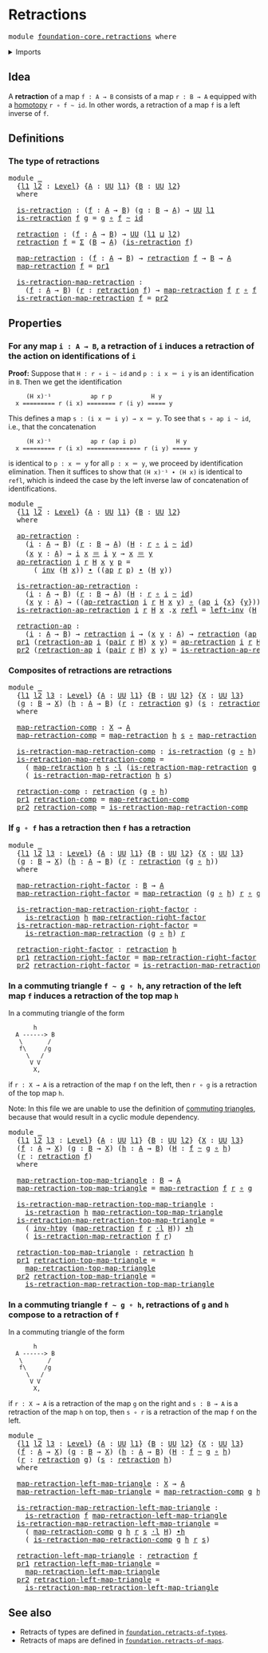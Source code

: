 # Retractions

<pre class="Agda"><a id="24" class="Keyword">module</a> <a id="31" href="foundation-core.retractions.html" class="Module">foundation-core.retractions</a> <a id="59" class="Keyword">where</a>
</pre>
<details><summary>Imports</summary>

<pre class="Agda"><a id="115" class="Keyword">open</a> <a id="120" class="Keyword">import</a> <a id="127" href="foundation.action-on-identifications-functions.html" class="Module">foundation.action-on-identifications-functions</a>
<a id="174" class="Keyword">open</a> <a id="179" class="Keyword">import</a> <a id="186" href="foundation.dependent-pair-types.html" class="Module">foundation.dependent-pair-types</a>
<a id="218" class="Keyword">open</a> <a id="223" class="Keyword">import</a> <a id="230" href="foundation.universe-levels.html" class="Module">foundation.universe-levels</a>

<a id="258" class="Keyword">open</a> <a id="263" class="Keyword">import</a> <a id="270" href="foundation-core.function-types.html" class="Module">foundation-core.function-types</a>
<a id="301" class="Keyword">open</a> <a id="306" class="Keyword">import</a> <a id="313" href="foundation-core.homotopies.html" class="Module">foundation-core.homotopies</a>
<a id="340" class="Keyword">open</a> <a id="345" class="Keyword">import</a> <a id="352" href="foundation-core.identity-types.html" class="Module">foundation-core.identity-types</a>
<a id="383" class="Keyword">open</a> <a id="388" class="Keyword">import</a> <a id="395" href="foundation-core.whiskering-homotopies.html" class="Module">foundation-core.whiskering-homotopies</a>
</pre>
</details>

## Idea

A **retraction** of a map `f : A → B` consists of a map `r : B → A` equipped
with a [homotopy](foundation-core.homotopies.md) `r ∘ f ~ id`. In other words, a
retraction of a map `f` is a left inverse of `f`.

## Definitions

### The type of retractions

<pre class="Agda"><a id="721" class="Keyword">module</a> <a id="728" href="foundation-core.retractions.html#728" class="Module">_</a>
  <a id="732" class="Symbol">{</a><a id="733" href="foundation-core.retractions.html#733" class="Bound">l1</a> <a id="736" href="foundation-core.retractions.html#736" class="Bound">l2</a> <a id="739" class="Symbol">:</a> <a id="741" href="Agda.Primitive.html#742" class="Postulate">Level</a><a id="746" class="Symbol">}</a> <a id="748" class="Symbol">{</a><a id="749" href="foundation-core.retractions.html#749" class="Bound">A</a> <a id="751" class="Symbol">:</a> <a id="753" href="Agda.Primitive.html#388" class="Primitive">UU</a> <a id="756" href="foundation-core.retractions.html#733" class="Bound">l1</a><a id="758" class="Symbol">}</a> <a id="760" class="Symbol">{</a><a id="761" href="foundation-core.retractions.html#761" class="Bound">B</a> <a id="763" class="Symbol">:</a> <a id="765" href="Agda.Primitive.html#388" class="Primitive">UU</a> <a id="768" href="foundation-core.retractions.html#736" class="Bound">l2</a><a id="770" class="Symbol">}</a>
  <a id="774" class="Keyword">where</a>

  <a id="783" href="foundation-core.retractions.html#783" class="Function">is-retraction</a> <a id="797" class="Symbol">:</a> <a id="799" class="Symbol">(</a><a id="800" href="foundation-core.retractions.html#800" class="Bound">f</a> <a id="802" class="Symbol">:</a> <a id="804" href="foundation-core.retractions.html#749" class="Bound">A</a> <a id="806" class="Symbol">→</a> <a id="808" href="foundation-core.retractions.html#761" class="Bound">B</a><a id="809" class="Symbol">)</a> <a id="811" class="Symbol">(</a><a id="812" href="foundation-core.retractions.html#812" class="Bound">g</a> <a id="814" class="Symbol">:</a> <a id="816" href="foundation-core.retractions.html#761" class="Bound">B</a> <a id="818" class="Symbol">→</a> <a id="820" href="foundation-core.retractions.html#749" class="Bound">A</a><a id="821" class="Symbol">)</a> <a id="823" class="Symbol">→</a> <a id="825" href="Agda.Primitive.html#388" class="Primitive">UU</a> <a id="828" href="foundation-core.retractions.html#733" class="Bound">l1</a>
  <a id="833" href="foundation-core.retractions.html#783" class="Function">is-retraction</a> <a id="847" href="foundation-core.retractions.html#847" class="Bound">f</a> <a id="849" href="foundation-core.retractions.html#849" class="Bound">g</a> <a id="851" class="Symbol">=</a> <a id="853" href="foundation-core.retractions.html#849" class="Bound">g</a> <a id="855" href="foundation-core.function-types.html#455" class="Function Operator">∘</a> <a id="857" href="foundation-core.retractions.html#847" class="Bound">f</a> <a id="859" href="foundation-core.homotopies.html#2717" class="Function Operator">~</a> <a id="861" href="foundation-core.function-types.html#307" class="Function">id</a>

  <a id="867" href="foundation-core.retractions.html#867" class="Function">retraction</a> <a id="878" class="Symbol">:</a> <a id="880" class="Symbol">(</a><a id="881" href="foundation-core.retractions.html#881" class="Bound">f</a> <a id="883" class="Symbol">:</a> <a id="885" href="foundation-core.retractions.html#749" class="Bound">A</a> <a id="887" class="Symbol">→</a> <a id="889" href="foundation-core.retractions.html#761" class="Bound">B</a><a id="890" class="Symbol">)</a> <a id="892" class="Symbol">→</a> <a id="894" href="Agda.Primitive.html#388" class="Primitive">UU</a> <a id="897" class="Symbol">(</a><a id="898" href="foundation-core.retractions.html#733" class="Bound">l1</a> <a id="901" href="Agda.Primitive.html#961" class="Primitive Operator">⊔</a> <a id="903" href="foundation-core.retractions.html#736" class="Bound">l2</a><a id="905" class="Symbol">)</a>
  <a id="909" href="foundation-core.retractions.html#867" class="Function">retraction</a> <a id="920" href="foundation-core.retractions.html#920" class="Bound">f</a> <a id="922" class="Symbol">=</a> <a id="924" href="foundation.dependent-pair-types.html#505" class="Record">Σ</a> <a id="926" class="Symbol">(</a><a id="927" href="foundation-core.retractions.html#761" class="Bound">B</a> <a id="929" class="Symbol">→</a> <a id="931" href="foundation-core.retractions.html#749" class="Bound">A</a><a id="932" class="Symbol">)</a> <a id="934" class="Symbol">(</a><a id="935" href="foundation-core.retractions.html#783" class="Function">is-retraction</a> <a id="949" href="foundation-core.retractions.html#920" class="Bound">f</a><a id="950" class="Symbol">)</a>

  <a id="955" href="foundation-core.retractions.html#955" class="Function">map-retraction</a> <a id="970" class="Symbol">:</a> <a id="972" class="Symbol">(</a><a id="973" href="foundation-core.retractions.html#973" class="Bound">f</a> <a id="975" class="Symbol">:</a> <a id="977" href="foundation-core.retractions.html#749" class="Bound">A</a> <a id="979" class="Symbol">→</a> <a id="981" href="foundation-core.retractions.html#761" class="Bound">B</a><a id="982" class="Symbol">)</a> <a id="984" class="Symbol">→</a> <a id="986" href="foundation-core.retractions.html#867" class="Function">retraction</a> <a id="997" href="foundation-core.retractions.html#973" class="Bound">f</a> <a id="999" class="Symbol">→</a> <a id="1001" href="foundation-core.retractions.html#761" class="Bound">B</a> <a id="1003" class="Symbol">→</a> <a id="1005" href="foundation-core.retractions.html#749" class="Bound">A</a>
  <a id="1009" href="foundation-core.retractions.html#955" class="Function">map-retraction</a> <a id="1024" href="foundation-core.retractions.html#1024" class="Bound">f</a> <a id="1026" class="Symbol">=</a> <a id="1028" href="foundation.dependent-pair-types.html#603" class="Field">pr1</a>

  <a id="1035" href="foundation-core.retractions.html#1035" class="Function">is-retraction-map-retraction</a> <a id="1064" class="Symbol">:</a>
    <a id="1070" class="Symbol">(</a><a id="1071" href="foundation-core.retractions.html#1071" class="Bound">f</a> <a id="1073" class="Symbol">:</a> <a id="1075" href="foundation-core.retractions.html#749" class="Bound">A</a> <a id="1077" class="Symbol">→</a> <a id="1079" href="foundation-core.retractions.html#761" class="Bound">B</a><a id="1080" class="Symbol">)</a> <a id="1082" class="Symbol">(</a><a id="1083" href="foundation-core.retractions.html#1083" class="Bound">r</a> <a id="1085" class="Symbol">:</a> <a id="1087" href="foundation-core.retractions.html#867" class="Function">retraction</a> <a id="1098" href="foundation-core.retractions.html#1071" class="Bound">f</a><a id="1099" class="Symbol">)</a> <a id="1101" class="Symbol">→</a> <a id="1103" href="foundation-core.retractions.html#955" class="Function">map-retraction</a> <a id="1118" href="foundation-core.retractions.html#1071" class="Bound">f</a> <a id="1120" href="foundation-core.retractions.html#1083" class="Bound">r</a> <a id="1122" href="foundation-core.function-types.html#455" class="Function Operator">∘</a> <a id="1124" href="foundation-core.retractions.html#1071" class="Bound">f</a> <a id="1126" href="foundation-core.homotopies.html#2717" class="Function Operator">~</a> <a id="1128" href="foundation-core.function-types.html#307" class="Function">id</a>
  <a id="1133" href="foundation-core.retractions.html#1035" class="Function">is-retraction-map-retraction</a> <a id="1162" href="foundation-core.retractions.html#1162" class="Bound">f</a> <a id="1164" class="Symbol">=</a> <a id="1166" href="foundation.dependent-pair-types.html#615" class="Field">pr2</a>
</pre>
## Properties

### For any map `i : A → B`, a retraction of `i` induces a retraction of the action on identifications of `i`

**Proof:** Suppose that `H : r ∘ i ~ id` and `p : i x ＝ i y` is an
identification in `B`. Then we get the identification

```text
     (H x)⁻¹           ap r p           H y
  x ========= r (i x) ======== r (i y) ===== y
```

This defines a map `s : (i x ＝ i y) → x ＝ y`. To see that `s ∘ ap i ~ id`,
i.e., that the concatenation

```text
     (H x)⁻¹           ap r (ap i p)           H y
  x ========= r (i x) =============== r (i y) ===== y
```

is identical to `p : x ＝ y` for all `p : x ＝ y`, we proceed by identification
elimination. Then it suffices to show that `(H x)⁻¹ ∙ (H x)` is identical to
`refl`, which is indeed the case by the left inverse law of concatenation of
identifications.

<pre class="Agda"><a id="2008" class="Keyword">module</a> <a id="2015" href="foundation-core.retractions.html#2015" class="Module">_</a>
  <a id="2019" class="Symbol">{</a><a id="2020" href="foundation-core.retractions.html#2020" class="Bound">l1</a> <a id="2023" href="foundation-core.retractions.html#2023" class="Bound">l2</a> <a id="2026" class="Symbol">:</a> <a id="2028" href="Agda.Primitive.html#742" class="Postulate">Level</a><a id="2033" class="Symbol">}</a> <a id="2035" class="Symbol">{</a><a id="2036" href="foundation-core.retractions.html#2036" class="Bound">A</a> <a id="2038" class="Symbol">:</a> <a id="2040" href="Agda.Primitive.html#388" class="Primitive">UU</a> <a id="2043" href="foundation-core.retractions.html#2020" class="Bound">l1</a><a id="2045" class="Symbol">}</a> <a id="2047" class="Symbol">{</a><a id="2048" href="foundation-core.retractions.html#2048" class="Bound">B</a> <a id="2050" class="Symbol">:</a> <a id="2052" href="Agda.Primitive.html#388" class="Primitive">UU</a> <a id="2055" href="foundation-core.retractions.html#2023" class="Bound">l2</a><a id="2057" class="Symbol">}</a>
  <a id="2061" class="Keyword">where</a>

  <a id="2070" href="foundation-core.retractions.html#2070" class="Function">ap-retraction</a> <a id="2084" class="Symbol">:</a>
    <a id="2090" class="Symbol">(</a><a id="2091" href="foundation-core.retractions.html#2091" class="Bound">i</a> <a id="2093" class="Symbol">:</a> <a id="2095" href="foundation-core.retractions.html#2036" class="Bound">A</a> <a id="2097" class="Symbol">→</a> <a id="2099" href="foundation-core.retractions.html#2048" class="Bound">B</a><a id="2100" class="Symbol">)</a> <a id="2102" class="Symbol">(</a><a id="2103" href="foundation-core.retractions.html#2103" class="Bound">r</a> <a id="2105" class="Symbol">:</a> <a id="2107" href="foundation-core.retractions.html#2048" class="Bound">B</a> <a id="2109" class="Symbol">→</a> <a id="2111" href="foundation-core.retractions.html#2036" class="Bound">A</a><a id="2112" class="Symbol">)</a> <a id="2114" class="Symbol">(</a><a id="2115" href="foundation-core.retractions.html#2115" class="Bound">H</a> <a id="2117" class="Symbol">:</a> <a id="2119" href="foundation-core.retractions.html#2103" class="Bound">r</a> <a id="2121" href="foundation-core.function-types.html#455" class="Function Operator">∘</a> <a id="2123" href="foundation-core.retractions.html#2091" class="Bound">i</a> <a id="2125" href="foundation-core.homotopies.html#2717" class="Function Operator">~</a> <a id="2127" href="foundation-core.function-types.html#307" class="Function">id</a><a id="2129" class="Symbol">)</a>
    <a id="2135" class="Symbol">(</a><a id="2136" href="foundation-core.retractions.html#2136" class="Bound">x</a> <a id="2138" href="foundation-core.retractions.html#2138" class="Bound">y</a> <a id="2140" class="Symbol">:</a> <a id="2142" href="foundation-core.retractions.html#2036" class="Bound">A</a><a id="2143" class="Symbol">)</a> <a id="2145" class="Symbol">→</a> <a id="2147" href="foundation-core.retractions.html#2091" class="Bound">i</a> <a id="2149" href="foundation-core.retractions.html#2136" class="Bound">x</a> <a id="2151" href="foundation-core.identity-types.html#1953" class="Function Operator">＝</a> <a id="2153" href="foundation-core.retractions.html#2091" class="Bound">i</a> <a id="2155" href="foundation-core.retractions.html#2138" class="Bound">y</a> <a id="2157" class="Symbol">→</a> <a id="2159" href="foundation-core.retractions.html#2136" class="Bound">x</a> <a id="2161" href="foundation-core.identity-types.html#1953" class="Function Operator">＝</a> <a id="2163" href="foundation-core.retractions.html#2138" class="Bound">y</a>
  <a id="2167" href="foundation-core.retractions.html#2070" class="Function">ap-retraction</a> <a id="2181" href="foundation-core.retractions.html#2181" class="Bound">i</a> <a id="2183" href="foundation-core.retractions.html#2183" class="Bound">r</a> <a id="2185" href="foundation-core.retractions.html#2185" class="Bound">H</a> <a id="2187" href="foundation-core.retractions.html#2187" class="Bound">x</a> <a id="2189" href="foundation-core.retractions.html#2189" class="Bound">y</a> <a id="2191" href="foundation-core.retractions.html#2191" class="Bound">p</a> <a id="2193" class="Symbol">=</a>
      <a id="2201" class="Symbol">(</a> <a id="2203" href="foundation-core.identity-types.html#3206" class="Function">inv</a> <a id="2207" class="Symbol">(</a><a id="2208" href="foundation-core.retractions.html#2185" class="Bound">H</a> <a id="2210" href="foundation-core.retractions.html#2187" class="Bound">x</a><a id="2211" class="Symbol">))</a> <a id="2214" href="foundation-core.identity-types.html#2902" class="Function Operator">∙</a> <a id="2216" class="Symbol">((</a><a id="2218" href="foundation.action-on-identifications-functions.html#730" class="Function">ap</a> <a id="2221" href="foundation-core.retractions.html#2183" class="Bound">r</a> <a id="2223" href="foundation-core.retractions.html#2191" class="Bound">p</a><a id="2224" class="Symbol">)</a> <a id="2226" href="foundation-core.identity-types.html#2902" class="Function Operator">∙</a> <a id="2228" class="Symbol">(</a><a id="2229" href="foundation-core.retractions.html#2185" class="Bound">H</a> <a id="2231" href="foundation-core.retractions.html#2189" class="Bound">y</a><a id="2232" class="Symbol">))</a>

  <a id="2238" href="foundation-core.retractions.html#2238" class="Function">is-retraction-ap-retraction</a> <a id="2266" class="Symbol">:</a>
    <a id="2272" class="Symbol">(</a><a id="2273" href="foundation-core.retractions.html#2273" class="Bound">i</a> <a id="2275" class="Symbol">:</a> <a id="2277" href="foundation-core.retractions.html#2036" class="Bound">A</a> <a id="2279" class="Symbol">→</a> <a id="2281" href="foundation-core.retractions.html#2048" class="Bound">B</a><a id="2282" class="Symbol">)</a> <a id="2284" class="Symbol">(</a><a id="2285" href="foundation-core.retractions.html#2285" class="Bound">r</a> <a id="2287" class="Symbol">:</a> <a id="2289" href="foundation-core.retractions.html#2048" class="Bound">B</a> <a id="2291" class="Symbol">→</a> <a id="2293" href="foundation-core.retractions.html#2036" class="Bound">A</a><a id="2294" class="Symbol">)</a> <a id="2296" class="Symbol">(</a><a id="2297" href="foundation-core.retractions.html#2297" class="Bound">H</a> <a id="2299" class="Symbol">:</a> <a id="2301" href="foundation-core.retractions.html#2285" class="Bound">r</a> <a id="2303" href="foundation-core.function-types.html#455" class="Function Operator">∘</a> <a id="2305" href="foundation-core.retractions.html#2273" class="Bound">i</a> <a id="2307" href="foundation-core.homotopies.html#2717" class="Function Operator">~</a> <a id="2309" href="foundation-core.function-types.html#307" class="Function">id</a><a id="2311" class="Symbol">)</a>
    <a id="2317" class="Symbol">(</a><a id="2318" href="foundation-core.retractions.html#2318" class="Bound">x</a> <a id="2320" href="foundation-core.retractions.html#2320" class="Bound">y</a> <a id="2322" class="Symbol">:</a> <a id="2324" href="foundation-core.retractions.html#2036" class="Bound">A</a><a id="2325" class="Symbol">)</a> <a id="2327" class="Symbol">→</a> <a id="2329" class="Symbol">((</a><a id="2331" href="foundation-core.retractions.html#2070" class="Function">ap-retraction</a> <a id="2345" href="foundation-core.retractions.html#2273" class="Bound">i</a> <a id="2347" href="foundation-core.retractions.html#2285" class="Bound">r</a> <a id="2349" href="foundation-core.retractions.html#2297" class="Bound">H</a> <a id="2351" href="foundation-core.retractions.html#2318" class="Bound">x</a> <a id="2353" href="foundation-core.retractions.html#2320" class="Bound">y</a><a id="2354" class="Symbol">)</a> <a id="2356" href="foundation-core.function-types.html#455" class="Function Operator">∘</a> <a id="2358" class="Symbol">(</a><a id="2359" href="foundation.action-on-identifications-functions.html#730" class="Function">ap</a> <a id="2362" href="foundation-core.retractions.html#2273" class="Bound">i</a> <a id="2364" class="Symbol">{</a><a id="2365" href="foundation-core.retractions.html#2318" class="Bound">x</a><a id="2366" class="Symbol">}</a> <a id="2368" class="Symbol">{</a><a id="2369" href="foundation-core.retractions.html#2320" class="Bound">y</a><a id="2370" class="Symbol">}))</a> <a id="2374" href="foundation-core.homotopies.html#2717" class="Function Operator">~</a> <a id="2376" href="foundation-core.function-types.html#307" class="Function">id</a>
  <a id="2381" href="foundation-core.retractions.html#2238" class="Function">is-retraction-ap-retraction</a> <a id="2409" href="foundation-core.retractions.html#2409" class="Bound">i</a> <a id="2411" href="foundation-core.retractions.html#2411" class="Bound">r</a> <a id="2413" href="foundation-core.retractions.html#2413" class="Bound">H</a> <a id="2415" href="foundation-core.retractions.html#2415" class="Bound">x</a> <a id="2417" class="DottedPattern Symbol">.</a><a id="2418" href="foundation-core.retractions.html#2415" class="DottedPattern Bound">x</a> <a id="2420" href="foundation-core.identity-types.html#1922" class="InductiveConstructor">refl</a> <a id="2425" class="Symbol">=</a> <a id="2427" href="foundation-core.identity-types.html#3629" class="Function">left-inv</a> <a id="2436" class="Symbol">(</a><a id="2437" href="foundation-core.retractions.html#2413" class="Bound">H</a> <a id="2439" href="foundation-core.retractions.html#2415" class="Bound">x</a><a id="2440" class="Symbol">)</a>

  <a id="2445" href="foundation-core.retractions.html#2445" class="Function">retraction-ap</a> <a id="2459" class="Symbol">:</a>
    <a id="2465" class="Symbol">(</a><a id="2466" href="foundation-core.retractions.html#2466" class="Bound">i</a> <a id="2468" class="Symbol">:</a> <a id="2470" href="foundation-core.retractions.html#2036" class="Bound">A</a> <a id="2472" class="Symbol">→</a> <a id="2474" href="foundation-core.retractions.html#2048" class="Bound">B</a><a id="2475" class="Symbol">)</a> <a id="2477" class="Symbol">→</a> <a id="2479" href="foundation-core.retractions.html#867" class="Function">retraction</a> <a id="2490" href="foundation-core.retractions.html#2466" class="Bound">i</a> <a id="2492" class="Symbol">→</a> <a id="2494" class="Symbol">(</a><a id="2495" href="foundation-core.retractions.html#2495" class="Bound">x</a> <a id="2497" href="foundation-core.retractions.html#2497" class="Bound">y</a> <a id="2499" class="Symbol">:</a> <a id="2501" href="foundation-core.retractions.html#2036" class="Bound">A</a><a id="2502" class="Symbol">)</a> <a id="2504" class="Symbol">→</a> <a id="2506" href="foundation-core.retractions.html#867" class="Function">retraction</a> <a id="2517" class="Symbol">(</a><a id="2518" href="foundation.action-on-identifications-functions.html#730" class="Function">ap</a> <a id="2521" href="foundation-core.retractions.html#2466" class="Bound">i</a> <a id="2523" class="Symbol">{</a><a id="2524" href="foundation-core.retractions.html#2495" class="Bound">x</a><a id="2525" class="Symbol">}</a> <a id="2527" class="Symbol">{</a><a id="2528" href="foundation-core.retractions.html#2497" class="Bound">y</a><a id="2529" class="Symbol">})</a>
  <a id="2534" href="foundation.dependent-pair-types.html#603" class="Field">pr1</a> <a id="2538" class="Symbol">(</a><a id="2539" href="foundation-core.retractions.html#2445" class="Function">retraction-ap</a> <a id="2553" href="foundation-core.retractions.html#2553" class="Bound">i</a> <a id="2555" class="Symbol">(</a><a id="2556" href="foundation.dependent-pair-types.html#586" class="InductiveConstructor">pair</a> <a id="2561" href="foundation-core.retractions.html#2561" class="Bound">r</a> <a id="2563" href="foundation-core.retractions.html#2563" class="Bound">H</a><a id="2564" class="Symbol">)</a> <a id="2566" href="foundation-core.retractions.html#2566" class="Bound">x</a> <a id="2568" href="foundation-core.retractions.html#2568" class="Bound">y</a><a id="2569" class="Symbol">)</a> <a id="2571" class="Symbol">=</a> <a id="2573" href="foundation-core.retractions.html#2070" class="Function">ap-retraction</a> <a id="2587" href="foundation-core.retractions.html#2553" class="Bound">i</a> <a id="2589" href="foundation-core.retractions.html#2561" class="Bound">r</a> <a id="2591" href="foundation-core.retractions.html#2563" class="Bound">H</a> <a id="2593" href="foundation-core.retractions.html#2566" class="Bound">x</a> <a id="2595" href="foundation-core.retractions.html#2568" class="Bound">y</a>
  <a id="2599" href="foundation.dependent-pair-types.html#615" class="Field">pr2</a> <a id="2603" class="Symbol">(</a><a id="2604" href="foundation-core.retractions.html#2445" class="Function">retraction-ap</a> <a id="2618" href="foundation-core.retractions.html#2618" class="Bound">i</a> <a id="2620" class="Symbol">(</a><a id="2621" href="foundation.dependent-pair-types.html#586" class="InductiveConstructor">pair</a> <a id="2626" href="foundation-core.retractions.html#2626" class="Bound">r</a> <a id="2628" href="foundation-core.retractions.html#2628" class="Bound">H</a><a id="2629" class="Symbol">)</a> <a id="2631" href="foundation-core.retractions.html#2631" class="Bound">x</a> <a id="2633" href="foundation-core.retractions.html#2633" class="Bound">y</a><a id="2634" class="Symbol">)</a> <a id="2636" class="Symbol">=</a> <a id="2638" href="foundation-core.retractions.html#2238" class="Function">is-retraction-ap-retraction</a> <a id="2666" href="foundation-core.retractions.html#2618" class="Bound">i</a> <a id="2668" href="foundation-core.retractions.html#2626" class="Bound">r</a> <a id="2670" href="foundation-core.retractions.html#2628" class="Bound">H</a> <a id="2672" href="foundation-core.retractions.html#2631" class="Bound">x</a> <a id="2674" href="foundation-core.retractions.html#2633" class="Bound">y</a>
</pre>
### Composites of retractions are retractions

<pre class="Agda"><a id="2736" class="Keyword">module</a> <a id="2743" href="foundation-core.retractions.html#2743" class="Module">_</a>
  <a id="2747" class="Symbol">{</a><a id="2748" href="foundation-core.retractions.html#2748" class="Bound">l1</a> <a id="2751" href="foundation-core.retractions.html#2751" class="Bound">l2</a> <a id="2754" href="foundation-core.retractions.html#2754" class="Bound">l3</a> <a id="2757" class="Symbol">:</a> <a id="2759" href="Agda.Primitive.html#742" class="Postulate">Level</a><a id="2764" class="Symbol">}</a> <a id="2766" class="Symbol">{</a><a id="2767" href="foundation-core.retractions.html#2767" class="Bound">A</a> <a id="2769" class="Symbol">:</a> <a id="2771" href="Agda.Primitive.html#388" class="Primitive">UU</a> <a id="2774" href="foundation-core.retractions.html#2748" class="Bound">l1</a><a id="2776" class="Symbol">}</a> <a id="2778" class="Symbol">{</a><a id="2779" href="foundation-core.retractions.html#2779" class="Bound">B</a> <a id="2781" class="Symbol">:</a> <a id="2783" href="Agda.Primitive.html#388" class="Primitive">UU</a> <a id="2786" href="foundation-core.retractions.html#2751" class="Bound">l2</a><a id="2788" class="Symbol">}</a> <a id="2790" class="Symbol">{</a><a id="2791" href="foundation-core.retractions.html#2791" class="Bound">X</a> <a id="2793" class="Symbol">:</a> <a id="2795" href="Agda.Primitive.html#388" class="Primitive">UU</a> <a id="2798" href="foundation-core.retractions.html#2754" class="Bound">l3</a><a id="2800" class="Symbol">}</a>
  <a id="2804" class="Symbol">(</a><a id="2805" href="foundation-core.retractions.html#2805" class="Bound">g</a> <a id="2807" class="Symbol">:</a> <a id="2809" href="foundation-core.retractions.html#2779" class="Bound">B</a> <a id="2811" class="Symbol">→</a> <a id="2813" href="foundation-core.retractions.html#2791" class="Bound">X</a><a id="2814" class="Symbol">)</a> <a id="2816" class="Symbol">(</a><a id="2817" href="foundation-core.retractions.html#2817" class="Bound">h</a> <a id="2819" class="Symbol">:</a> <a id="2821" href="foundation-core.retractions.html#2767" class="Bound">A</a> <a id="2823" class="Symbol">→</a> <a id="2825" href="foundation-core.retractions.html#2779" class="Bound">B</a><a id="2826" class="Symbol">)</a> <a id="2828" class="Symbol">(</a><a id="2829" href="foundation-core.retractions.html#2829" class="Bound">r</a> <a id="2831" class="Symbol">:</a> <a id="2833" href="foundation-core.retractions.html#867" class="Function">retraction</a> <a id="2844" href="foundation-core.retractions.html#2805" class="Bound">g</a><a id="2845" class="Symbol">)</a> <a id="2847" class="Symbol">(</a><a id="2848" href="foundation-core.retractions.html#2848" class="Bound">s</a> <a id="2850" class="Symbol">:</a> <a id="2852" href="foundation-core.retractions.html#867" class="Function">retraction</a> <a id="2863" href="foundation-core.retractions.html#2817" class="Bound">h</a><a id="2864" class="Symbol">)</a>
  <a id="2868" class="Keyword">where</a>

  <a id="2877" href="foundation-core.retractions.html#2877" class="Function">map-retraction-comp</a> <a id="2897" class="Symbol">:</a> <a id="2899" href="foundation-core.retractions.html#2791" class="Bound">X</a> <a id="2901" class="Symbol">→</a> <a id="2903" href="foundation-core.retractions.html#2767" class="Bound">A</a>
  <a id="2907" href="foundation-core.retractions.html#2877" class="Function">map-retraction-comp</a> <a id="2927" class="Symbol">=</a> <a id="2929" href="foundation-core.retractions.html#955" class="Function">map-retraction</a> <a id="2944" href="foundation-core.retractions.html#2817" class="Bound">h</a> <a id="2946" href="foundation-core.retractions.html#2848" class="Bound">s</a> <a id="2948" href="foundation-core.function-types.html#455" class="Function Operator">∘</a> <a id="2950" href="foundation-core.retractions.html#955" class="Function">map-retraction</a> <a id="2965" href="foundation-core.retractions.html#2805" class="Bound">g</a> <a id="2967" href="foundation-core.retractions.html#2829" class="Bound">r</a>

  <a id="2972" href="foundation-core.retractions.html#2972" class="Function">is-retraction-map-retraction-comp</a> <a id="3006" class="Symbol">:</a> <a id="3008" href="foundation-core.retractions.html#783" class="Function">is-retraction</a> <a id="3022" class="Symbol">(</a><a id="3023" href="foundation-core.retractions.html#2805" class="Bound">g</a> <a id="3025" href="foundation-core.function-types.html#455" class="Function Operator">∘</a> <a id="3027" href="foundation-core.retractions.html#2817" class="Bound">h</a><a id="3028" class="Symbol">)</a> <a id="3030" href="foundation-core.retractions.html#2877" class="Function">map-retraction-comp</a>
  <a id="3052" href="foundation-core.retractions.html#2972" class="Function">is-retraction-map-retraction-comp</a> <a id="3086" class="Symbol">=</a>
    <a id="3092" class="Symbol">(</a> <a id="3094" href="foundation-core.retractions.html#955" class="Function">map-retraction</a> <a id="3109" href="foundation-core.retractions.html#2817" class="Bound">h</a> <a id="3111" href="foundation-core.retractions.html#2848" class="Bound">s</a> <a id="3113" href="foundation-core.whiskering-homotopies.html#1637" class="Function Operator">·l</a> <a id="3116" class="Symbol">(</a><a id="3117" href="foundation-core.retractions.html#1035" class="Function">is-retraction-map-retraction</a> <a id="3146" href="foundation-core.retractions.html#2805" class="Bound">g</a> <a id="3148" href="foundation-core.retractions.html#2829" class="Bound">r</a> <a id="3150" href="foundation-core.whiskering-homotopies.html#1992" class="Function Operator">·r</a> <a id="3153" href="foundation-core.retractions.html#2817" class="Bound">h</a><a id="3154" class="Symbol">))</a> <a id="3157" href="foundation-core.homotopies.html#3281" class="Function Operator">∙h</a>
    <a id="3164" class="Symbol">(</a> <a id="3166" href="foundation-core.retractions.html#1035" class="Function">is-retraction-map-retraction</a> <a id="3195" href="foundation-core.retractions.html#2817" class="Bound">h</a> <a id="3197" href="foundation-core.retractions.html#2848" class="Bound">s</a><a id="3198" class="Symbol">)</a>

  <a id="3203" href="foundation-core.retractions.html#3203" class="Function">retraction-comp</a> <a id="3219" class="Symbol">:</a> <a id="3221" href="foundation-core.retractions.html#867" class="Function">retraction</a> <a id="3232" class="Symbol">(</a><a id="3233" href="foundation-core.retractions.html#2805" class="Bound">g</a> <a id="3235" href="foundation-core.function-types.html#455" class="Function Operator">∘</a> <a id="3237" href="foundation-core.retractions.html#2817" class="Bound">h</a><a id="3238" class="Symbol">)</a>
  <a id="3242" href="foundation.dependent-pair-types.html#603" class="Field">pr1</a> <a id="3246" href="foundation-core.retractions.html#3203" class="Function">retraction-comp</a> <a id="3262" class="Symbol">=</a> <a id="3264" href="foundation-core.retractions.html#2877" class="Function">map-retraction-comp</a>
  <a id="3286" href="foundation.dependent-pair-types.html#615" class="Field">pr2</a> <a id="3290" href="foundation-core.retractions.html#3203" class="Function">retraction-comp</a> <a id="3306" class="Symbol">=</a> <a id="3308" href="foundation-core.retractions.html#2972" class="Function">is-retraction-map-retraction-comp</a>
</pre>
### If `g ∘ f` has a retraction then `f` has a retraction

<pre class="Agda"><a id="3414" class="Keyword">module</a> <a id="3421" href="foundation-core.retractions.html#3421" class="Module">_</a>
  <a id="3425" class="Symbol">{</a><a id="3426" href="foundation-core.retractions.html#3426" class="Bound">l1</a> <a id="3429" href="foundation-core.retractions.html#3429" class="Bound">l2</a> <a id="3432" href="foundation-core.retractions.html#3432" class="Bound">l3</a> <a id="3435" class="Symbol">:</a> <a id="3437" href="Agda.Primitive.html#742" class="Postulate">Level</a><a id="3442" class="Symbol">}</a> <a id="3444" class="Symbol">{</a><a id="3445" href="foundation-core.retractions.html#3445" class="Bound">A</a> <a id="3447" class="Symbol">:</a> <a id="3449" href="Agda.Primitive.html#388" class="Primitive">UU</a> <a id="3452" href="foundation-core.retractions.html#3426" class="Bound">l1</a><a id="3454" class="Symbol">}</a> <a id="3456" class="Symbol">{</a><a id="3457" href="foundation-core.retractions.html#3457" class="Bound">B</a> <a id="3459" class="Symbol">:</a> <a id="3461" href="Agda.Primitive.html#388" class="Primitive">UU</a> <a id="3464" href="foundation-core.retractions.html#3429" class="Bound">l2</a><a id="3466" class="Symbol">}</a> <a id="3468" class="Symbol">{</a><a id="3469" href="foundation-core.retractions.html#3469" class="Bound">X</a> <a id="3471" class="Symbol">:</a> <a id="3473" href="Agda.Primitive.html#388" class="Primitive">UU</a> <a id="3476" href="foundation-core.retractions.html#3432" class="Bound">l3</a><a id="3478" class="Symbol">}</a>
  <a id="3482" class="Symbol">(</a><a id="3483" href="foundation-core.retractions.html#3483" class="Bound">g</a> <a id="3485" class="Symbol">:</a> <a id="3487" href="foundation-core.retractions.html#3457" class="Bound">B</a> <a id="3489" class="Symbol">→</a> <a id="3491" href="foundation-core.retractions.html#3469" class="Bound">X</a><a id="3492" class="Symbol">)</a> <a id="3494" class="Symbol">(</a><a id="3495" href="foundation-core.retractions.html#3495" class="Bound">h</a> <a id="3497" class="Symbol">:</a> <a id="3499" href="foundation-core.retractions.html#3445" class="Bound">A</a> <a id="3501" class="Symbol">→</a> <a id="3503" href="foundation-core.retractions.html#3457" class="Bound">B</a><a id="3504" class="Symbol">)</a> <a id="3506" class="Symbol">(</a><a id="3507" href="foundation-core.retractions.html#3507" class="Bound">r</a> <a id="3509" class="Symbol">:</a> <a id="3511" href="foundation-core.retractions.html#867" class="Function">retraction</a> <a id="3522" class="Symbol">(</a><a id="3523" href="foundation-core.retractions.html#3483" class="Bound">g</a> <a id="3525" href="foundation-core.function-types.html#455" class="Function Operator">∘</a> <a id="3527" href="foundation-core.retractions.html#3495" class="Bound">h</a><a id="3528" class="Symbol">))</a>
  <a id="3533" class="Keyword">where</a>

  <a id="3542" href="foundation-core.retractions.html#3542" class="Function">map-retraction-right-factor</a> <a id="3570" class="Symbol">:</a> <a id="3572" href="foundation-core.retractions.html#3457" class="Bound">B</a> <a id="3574" class="Symbol">→</a> <a id="3576" href="foundation-core.retractions.html#3445" class="Bound">A</a>
  <a id="3580" href="foundation-core.retractions.html#3542" class="Function">map-retraction-right-factor</a> <a id="3608" class="Symbol">=</a> <a id="3610" href="foundation-core.retractions.html#955" class="Function">map-retraction</a> <a id="3625" class="Symbol">(</a><a id="3626" href="foundation-core.retractions.html#3483" class="Bound">g</a> <a id="3628" href="foundation-core.function-types.html#455" class="Function Operator">∘</a> <a id="3630" href="foundation-core.retractions.html#3495" class="Bound">h</a><a id="3631" class="Symbol">)</a> <a id="3633" href="foundation-core.retractions.html#3507" class="Bound">r</a> <a id="3635" href="foundation-core.function-types.html#455" class="Function Operator">∘</a> <a id="3637" href="foundation-core.retractions.html#3483" class="Bound">g</a>

  <a id="3642" href="foundation-core.retractions.html#3642" class="Function">is-retraction-map-retraction-right-factor</a> <a id="3684" class="Symbol">:</a>
    <a id="3690" href="foundation-core.retractions.html#783" class="Function">is-retraction</a> <a id="3704" href="foundation-core.retractions.html#3495" class="Bound">h</a> <a id="3706" href="foundation-core.retractions.html#3542" class="Function">map-retraction-right-factor</a>
  <a id="3736" href="foundation-core.retractions.html#3642" class="Function">is-retraction-map-retraction-right-factor</a> <a id="3778" class="Symbol">=</a>
    <a id="3784" href="foundation-core.retractions.html#1035" class="Function">is-retraction-map-retraction</a> <a id="3813" class="Symbol">(</a><a id="3814" href="foundation-core.retractions.html#3483" class="Bound">g</a> <a id="3816" href="foundation-core.function-types.html#455" class="Function Operator">∘</a> <a id="3818" href="foundation-core.retractions.html#3495" class="Bound">h</a><a id="3819" class="Symbol">)</a> <a id="3821" href="foundation-core.retractions.html#3507" class="Bound">r</a>

  <a id="3826" href="foundation-core.retractions.html#3826" class="Function">retraction-right-factor</a> <a id="3850" class="Symbol">:</a> <a id="3852" href="foundation-core.retractions.html#867" class="Function">retraction</a> <a id="3863" href="foundation-core.retractions.html#3495" class="Bound">h</a>
  <a id="3867" href="foundation.dependent-pair-types.html#603" class="Field">pr1</a> <a id="3871" href="foundation-core.retractions.html#3826" class="Function">retraction-right-factor</a> <a id="3895" class="Symbol">=</a> <a id="3897" href="foundation-core.retractions.html#3542" class="Function">map-retraction-right-factor</a>
  <a id="3927" href="foundation.dependent-pair-types.html#615" class="Field">pr2</a> <a id="3931" href="foundation-core.retractions.html#3826" class="Function">retraction-right-factor</a> <a id="3955" class="Symbol">=</a> <a id="3957" href="foundation-core.retractions.html#3642" class="Function">is-retraction-map-retraction-right-factor</a>
</pre>
### In a commuting triangle `f ~ g ∘ h`, any retraction of the left map `f` induces a retraction of the top map `h`

In a commuting triangle of the form

```text
       h
  A ------> B
   \       /
   f\     /g
     \   /
      V V
       X,
```

if `r : X → A` is a retraction of the map `f` on the left, then `r ∘ g` is a
retraction of the top map `h`.

Note: In this file we are unable to use the definition of
[commuting triangles](foundation-core.commuting-triangles-of-maps.md), because
that would result in a cyclic module dependency.

<pre class="Agda"><a id="4555" class="Keyword">module</a> <a id="4562" href="foundation-core.retractions.html#4562" class="Module">_</a>
  <a id="4566" class="Symbol">{</a><a id="4567" href="foundation-core.retractions.html#4567" class="Bound">l1</a> <a id="4570" href="foundation-core.retractions.html#4570" class="Bound">l2</a> <a id="4573" href="foundation-core.retractions.html#4573" class="Bound">l3</a> <a id="4576" class="Symbol">:</a> <a id="4578" href="Agda.Primitive.html#742" class="Postulate">Level</a><a id="4583" class="Symbol">}</a> <a id="4585" class="Symbol">{</a><a id="4586" href="foundation-core.retractions.html#4586" class="Bound">A</a> <a id="4588" class="Symbol">:</a> <a id="4590" href="Agda.Primitive.html#388" class="Primitive">UU</a> <a id="4593" href="foundation-core.retractions.html#4567" class="Bound">l1</a><a id="4595" class="Symbol">}</a> <a id="4597" class="Symbol">{</a><a id="4598" href="foundation-core.retractions.html#4598" class="Bound">B</a> <a id="4600" class="Symbol">:</a> <a id="4602" href="Agda.Primitive.html#388" class="Primitive">UU</a> <a id="4605" href="foundation-core.retractions.html#4570" class="Bound">l2</a><a id="4607" class="Symbol">}</a> <a id="4609" class="Symbol">{</a><a id="4610" href="foundation-core.retractions.html#4610" class="Bound">X</a> <a id="4612" class="Symbol">:</a> <a id="4614" href="Agda.Primitive.html#388" class="Primitive">UU</a> <a id="4617" href="foundation-core.retractions.html#4573" class="Bound">l3</a><a id="4619" class="Symbol">}</a>
  <a id="4623" class="Symbol">(</a><a id="4624" href="foundation-core.retractions.html#4624" class="Bound">f</a> <a id="4626" class="Symbol">:</a> <a id="4628" href="foundation-core.retractions.html#4586" class="Bound">A</a> <a id="4630" class="Symbol">→</a> <a id="4632" href="foundation-core.retractions.html#4610" class="Bound">X</a><a id="4633" class="Symbol">)</a> <a id="4635" class="Symbol">(</a><a id="4636" href="foundation-core.retractions.html#4636" class="Bound">g</a> <a id="4638" class="Symbol">:</a> <a id="4640" href="foundation-core.retractions.html#4598" class="Bound">B</a> <a id="4642" class="Symbol">→</a> <a id="4644" href="foundation-core.retractions.html#4610" class="Bound">X</a><a id="4645" class="Symbol">)</a> <a id="4647" class="Symbol">(</a><a id="4648" href="foundation-core.retractions.html#4648" class="Bound">h</a> <a id="4650" class="Symbol">:</a> <a id="4652" href="foundation-core.retractions.html#4586" class="Bound">A</a> <a id="4654" class="Symbol">→</a> <a id="4656" href="foundation-core.retractions.html#4598" class="Bound">B</a><a id="4657" class="Symbol">)</a> <a id="4659" class="Symbol">(</a><a id="4660" href="foundation-core.retractions.html#4660" class="Bound">H</a> <a id="4662" class="Symbol">:</a> <a id="4664" href="foundation-core.retractions.html#4624" class="Bound">f</a> <a id="4666" href="foundation-core.homotopies.html#2717" class="Function Operator">~</a> <a id="4668" href="foundation-core.retractions.html#4636" class="Bound">g</a> <a id="4670" href="foundation-core.function-types.html#455" class="Function Operator">∘</a> <a id="4672" href="foundation-core.retractions.html#4648" class="Bound">h</a><a id="4673" class="Symbol">)</a>
  <a id="4677" class="Symbol">(</a><a id="4678" href="foundation-core.retractions.html#4678" class="Bound">r</a> <a id="4680" class="Symbol">:</a> <a id="4682" href="foundation-core.retractions.html#867" class="Function">retraction</a> <a id="4693" href="foundation-core.retractions.html#4624" class="Bound">f</a><a id="4694" class="Symbol">)</a>
  <a id="4698" class="Keyword">where</a>

  <a id="4707" href="foundation-core.retractions.html#4707" class="Function">map-retraction-top-map-triangle</a> <a id="4739" class="Symbol">:</a> <a id="4741" href="foundation-core.retractions.html#4598" class="Bound">B</a> <a id="4743" class="Symbol">→</a> <a id="4745" href="foundation-core.retractions.html#4586" class="Bound">A</a>
  <a id="4749" href="foundation-core.retractions.html#4707" class="Function">map-retraction-top-map-triangle</a> <a id="4781" class="Symbol">=</a> <a id="4783" href="foundation-core.retractions.html#955" class="Function">map-retraction</a> <a id="4798" href="foundation-core.retractions.html#4624" class="Bound">f</a> <a id="4800" href="foundation-core.retractions.html#4678" class="Bound">r</a> <a id="4802" href="foundation-core.function-types.html#455" class="Function Operator">∘</a> <a id="4804" href="foundation-core.retractions.html#4636" class="Bound">g</a>

  <a id="4809" href="foundation-core.retractions.html#4809" class="Function">is-retraction-map-retraction-top-map-triangle</a> <a id="4855" class="Symbol">:</a>
    <a id="4861" href="foundation-core.retractions.html#783" class="Function">is-retraction</a> <a id="4875" href="foundation-core.retractions.html#4648" class="Bound">h</a> <a id="4877" href="foundation-core.retractions.html#4707" class="Function">map-retraction-top-map-triangle</a>
  <a id="4911" href="foundation-core.retractions.html#4809" class="Function">is-retraction-map-retraction-top-map-triangle</a> <a id="4957" class="Symbol">=</a>
    <a id="4963" class="Symbol">(</a> <a id="4965" href="foundation-core.homotopies.html#3079" class="Function">inv-htpy</a> <a id="4974" class="Symbol">(</a><a id="4975" href="foundation-core.retractions.html#955" class="Function">map-retraction</a> <a id="4990" href="foundation-core.retractions.html#4624" class="Bound">f</a> <a id="4992" href="foundation-core.retractions.html#4678" class="Bound">r</a> <a id="4994" href="foundation-core.whiskering-homotopies.html#1637" class="Function Operator">·l</a> <a id="4997" href="foundation-core.retractions.html#4660" class="Bound">H</a><a id="4998" class="Symbol">))</a> <a id="5001" href="foundation-core.homotopies.html#3281" class="Function Operator">∙h</a>
    <a id="5008" class="Symbol">(</a> <a id="5010" href="foundation-core.retractions.html#1035" class="Function">is-retraction-map-retraction</a> <a id="5039" href="foundation-core.retractions.html#4624" class="Bound">f</a> <a id="5041" href="foundation-core.retractions.html#4678" class="Bound">r</a><a id="5042" class="Symbol">)</a>

  <a id="5047" href="foundation-core.retractions.html#5047" class="Function">retraction-top-map-triangle</a> <a id="5075" class="Symbol">:</a> <a id="5077" href="foundation-core.retractions.html#867" class="Function">retraction</a> <a id="5088" href="foundation-core.retractions.html#4648" class="Bound">h</a>
  <a id="5092" href="foundation.dependent-pair-types.html#603" class="Field">pr1</a> <a id="5096" href="foundation-core.retractions.html#5047" class="Function">retraction-top-map-triangle</a> <a id="5124" class="Symbol">=</a>
    <a id="5130" href="foundation-core.retractions.html#4707" class="Function">map-retraction-top-map-triangle</a>
  <a id="5164" href="foundation.dependent-pair-types.html#615" class="Field">pr2</a> <a id="5168" href="foundation-core.retractions.html#5047" class="Function">retraction-top-map-triangle</a> <a id="5196" class="Symbol">=</a>
    <a id="5202" href="foundation-core.retractions.html#4809" class="Function">is-retraction-map-retraction-top-map-triangle</a>
</pre>
### In a commuting triangle `f ~ g ∘ h`, retractions of `g` and `h` compose to a retraction of `f`

In a commuting triangle of the form

```text
       h
  A ------> B
   \       /
   f\     /g
     \   /
      V V
       X,
```

if `r : X → A` is a retraction of the map `g` on the right and `s : B → A` is a
retraction of the map `h` on top, then `s ∘ r` is a retraction of the map `f` on
the left.

<pre class="Agda"><a id="5663" class="Keyword">module</a> <a id="5670" href="foundation-core.retractions.html#5670" class="Module">_</a>
  <a id="5674" class="Symbol">{</a><a id="5675" href="foundation-core.retractions.html#5675" class="Bound">l1</a> <a id="5678" href="foundation-core.retractions.html#5678" class="Bound">l2</a> <a id="5681" href="foundation-core.retractions.html#5681" class="Bound">l3</a> <a id="5684" class="Symbol">:</a> <a id="5686" href="Agda.Primitive.html#742" class="Postulate">Level</a><a id="5691" class="Symbol">}</a> <a id="5693" class="Symbol">{</a><a id="5694" href="foundation-core.retractions.html#5694" class="Bound">A</a> <a id="5696" class="Symbol">:</a> <a id="5698" href="Agda.Primitive.html#388" class="Primitive">UU</a> <a id="5701" href="foundation-core.retractions.html#5675" class="Bound">l1</a><a id="5703" class="Symbol">}</a> <a id="5705" class="Symbol">{</a><a id="5706" href="foundation-core.retractions.html#5706" class="Bound">B</a> <a id="5708" class="Symbol">:</a> <a id="5710" href="Agda.Primitive.html#388" class="Primitive">UU</a> <a id="5713" href="foundation-core.retractions.html#5678" class="Bound">l2</a><a id="5715" class="Symbol">}</a> <a id="5717" class="Symbol">{</a><a id="5718" href="foundation-core.retractions.html#5718" class="Bound">X</a> <a id="5720" class="Symbol">:</a> <a id="5722" href="Agda.Primitive.html#388" class="Primitive">UU</a> <a id="5725" href="foundation-core.retractions.html#5681" class="Bound">l3</a><a id="5727" class="Symbol">}</a>
  <a id="5731" class="Symbol">(</a><a id="5732" href="foundation-core.retractions.html#5732" class="Bound">f</a> <a id="5734" class="Symbol">:</a> <a id="5736" href="foundation-core.retractions.html#5694" class="Bound">A</a> <a id="5738" class="Symbol">→</a> <a id="5740" href="foundation-core.retractions.html#5718" class="Bound">X</a><a id="5741" class="Symbol">)</a> <a id="5743" class="Symbol">(</a><a id="5744" href="foundation-core.retractions.html#5744" class="Bound">g</a> <a id="5746" class="Symbol">:</a> <a id="5748" href="foundation-core.retractions.html#5706" class="Bound">B</a> <a id="5750" class="Symbol">→</a> <a id="5752" href="foundation-core.retractions.html#5718" class="Bound">X</a><a id="5753" class="Symbol">)</a> <a id="5755" class="Symbol">(</a><a id="5756" href="foundation-core.retractions.html#5756" class="Bound">h</a> <a id="5758" class="Symbol">:</a> <a id="5760" href="foundation-core.retractions.html#5694" class="Bound">A</a> <a id="5762" class="Symbol">→</a> <a id="5764" href="foundation-core.retractions.html#5706" class="Bound">B</a><a id="5765" class="Symbol">)</a> <a id="5767" class="Symbol">(</a><a id="5768" href="foundation-core.retractions.html#5768" class="Bound">H</a> <a id="5770" class="Symbol">:</a> <a id="5772" href="foundation-core.retractions.html#5732" class="Bound">f</a> <a id="5774" href="foundation-core.homotopies.html#2717" class="Function Operator">~</a> <a id="5776" href="foundation-core.retractions.html#5744" class="Bound">g</a> <a id="5778" href="foundation-core.function-types.html#455" class="Function Operator">∘</a> <a id="5780" href="foundation-core.retractions.html#5756" class="Bound">h</a><a id="5781" class="Symbol">)</a>
  <a id="5785" class="Symbol">(</a><a id="5786" href="foundation-core.retractions.html#5786" class="Bound">r</a> <a id="5788" class="Symbol">:</a> <a id="5790" href="foundation-core.retractions.html#867" class="Function">retraction</a> <a id="5801" href="foundation-core.retractions.html#5744" class="Bound">g</a><a id="5802" class="Symbol">)</a> <a id="5804" class="Symbol">(</a><a id="5805" href="foundation-core.retractions.html#5805" class="Bound">s</a> <a id="5807" class="Symbol">:</a> <a id="5809" href="foundation-core.retractions.html#867" class="Function">retraction</a> <a id="5820" href="foundation-core.retractions.html#5756" class="Bound">h</a><a id="5821" class="Symbol">)</a>
  <a id="5825" class="Keyword">where</a>

  <a id="5834" href="foundation-core.retractions.html#5834" class="Function">map-retraction-left-map-triangle</a> <a id="5867" class="Symbol">:</a> <a id="5869" href="foundation-core.retractions.html#5718" class="Bound">X</a> <a id="5871" class="Symbol">→</a> <a id="5873" href="foundation-core.retractions.html#5694" class="Bound">A</a>
  <a id="5877" href="foundation-core.retractions.html#5834" class="Function">map-retraction-left-map-triangle</a> <a id="5910" class="Symbol">=</a> <a id="5912" href="foundation-core.retractions.html#2877" class="Function">map-retraction-comp</a> <a id="5932" href="foundation-core.retractions.html#5744" class="Bound">g</a> <a id="5934" href="foundation-core.retractions.html#5756" class="Bound">h</a> <a id="5936" href="foundation-core.retractions.html#5786" class="Bound">r</a> <a id="5938" href="foundation-core.retractions.html#5805" class="Bound">s</a>

  <a id="5943" href="foundation-core.retractions.html#5943" class="Function">is-retraction-map-retraction-left-map-triangle</a> <a id="5990" class="Symbol">:</a>
    <a id="5996" href="foundation-core.retractions.html#783" class="Function">is-retraction</a> <a id="6010" href="foundation-core.retractions.html#5732" class="Bound">f</a> <a id="6012" href="foundation-core.retractions.html#5834" class="Function">map-retraction-left-map-triangle</a>
  <a id="6047" href="foundation-core.retractions.html#5943" class="Function">is-retraction-map-retraction-left-map-triangle</a> <a id="6094" class="Symbol">=</a>
    <a id="6100" class="Symbol">(</a> <a id="6102" href="foundation-core.retractions.html#2877" class="Function">map-retraction-comp</a> <a id="6122" href="foundation-core.retractions.html#5744" class="Bound">g</a> <a id="6124" href="foundation-core.retractions.html#5756" class="Bound">h</a> <a id="6126" href="foundation-core.retractions.html#5786" class="Bound">r</a> <a id="6128" href="foundation-core.retractions.html#5805" class="Bound">s</a> <a id="6130" href="foundation-core.whiskering-homotopies.html#1637" class="Function Operator">·l</a> <a id="6133" href="foundation-core.retractions.html#5768" class="Bound">H</a><a id="6134" class="Symbol">)</a> <a id="6136" href="foundation-core.homotopies.html#3281" class="Function Operator">∙h</a>
    <a id="6143" class="Symbol">(</a> <a id="6145" href="foundation-core.retractions.html#2972" class="Function">is-retraction-map-retraction-comp</a> <a id="6179" href="foundation-core.retractions.html#5744" class="Bound">g</a> <a id="6181" href="foundation-core.retractions.html#5756" class="Bound">h</a> <a id="6183" href="foundation-core.retractions.html#5786" class="Bound">r</a> <a id="6185" href="foundation-core.retractions.html#5805" class="Bound">s</a><a id="6186" class="Symbol">)</a>

  <a id="6191" href="foundation-core.retractions.html#6191" class="Function">retraction-left-map-triangle</a> <a id="6220" class="Symbol">:</a> <a id="6222" href="foundation-core.retractions.html#867" class="Function">retraction</a> <a id="6233" href="foundation-core.retractions.html#5732" class="Bound">f</a>
  <a id="6237" href="foundation.dependent-pair-types.html#603" class="Field">pr1</a> <a id="6241" href="foundation-core.retractions.html#6191" class="Function">retraction-left-map-triangle</a> <a id="6270" class="Symbol">=</a>
    <a id="6276" href="foundation-core.retractions.html#5834" class="Function">map-retraction-left-map-triangle</a>
  <a id="6311" href="foundation.dependent-pair-types.html#615" class="Field">pr2</a> <a id="6315" href="foundation-core.retractions.html#6191" class="Function">retraction-left-map-triangle</a> <a id="6344" class="Symbol">=</a>
    <a id="6350" href="foundation-core.retractions.html#5943" class="Function">is-retraction-map-retraction-left-map-triangle</a>
</pre>
## See also

- Retracts of types are defined in
  [`foundation.retracts-of-types`](foundation.retracts-of-types.md).
- Retracts of maps are defined in
  [`foundation.retracts-of-maps`](foundation.retracts-of-maps.md).
